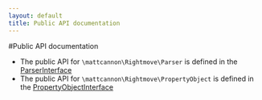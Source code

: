 ```yaml
---
layout: default
title: Public API documentation
---
```

#Public API documentation
* The public API for ```\mattcannon\Rightmove\Parser``` is defined in the [ParserInterface]({{site.baseurl}}/Documentation/ParserInterface-documentation.html)
* The public API for ```\mattcannon\Rightmove\PropertyObject``` is defined in the [PropertyObjectInterface]({{site.baseurl}}/Documentation/PropertyObjectInterface-documentation.html)